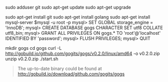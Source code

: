 sudo adduser git
sudo apt-get update
sudo apt-get upgrade

sudo apt-get install git
sudo apt-get install golang
sudo apt-get install mysql-server
$mysql -u root -p
mysql> SET GLOBAL storage_engine = 'InnoDB';
mysql> CREATE DATABASE gogs CHARACTER SET utf8 COLLATE utf8_bin;
mysql> GRANT ALL PRIVILEGES ON gogs.* TO 'root'@'localhost' IDENTIFIED BY 'password';
mysql> FLUSH PRIVILEGES;
mysql> QUIT


mkdir gogs
cd gogs
curl -L http://gobuild.io/github.com/gogits/gogs/v0.2.0/linux/amd64 -o v0.2.0.zip
unzip v0.2.0.zip
./start.sh

> The up-to-date binary could be found at
> http://gobuild.io/download/github.com/gogits/gogs
